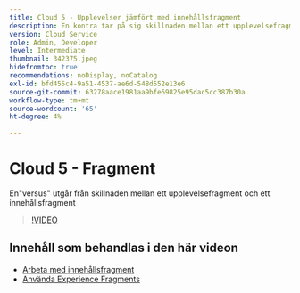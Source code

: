 ```yaml
---
title: Cloud 5 - Upplevelser jämfört med innehållsfragment
description: En kontra tar på sig skillnaden mellan ett upplevelsefragment och ett innehållsfragment
version: Cloud Service
role: Admin, Developer
level: Intermediate
thumbnail: 342375.jpeg
hidefromtoc: true
recommendations: noDisplay, noCatalog
exl-id: bfd455c4-9a51-4537-ae6d-548d552e13e6
source-git-commit: 63278aace1981aa9bfe69825e95dac5cc387b30a
workflow-type: tm+mt
source-wordcount: '65'
ht-degree: 4%

---
```


# Cloud 5 - Fragment

En&quot;versus&quot; utgår från skillnaden mellan ett upplevelsefragment och ett innehållsfragment

>[!VIDEO](https://video.tv.adobe.com/v/342864)

## Innehåll som behandlas i den här videon

+ [Arbeta med innehållsfragment](https://experienceleague.adobe.com/docs/experience-manager-64/assets/fragments/content-fragments.html)
+ [Använda Experience Fragments](https://experienceleague.adobe.com/docs/experience-manager-learn/sites/experience-fragments/experience-fragments-feature-video-use.html)